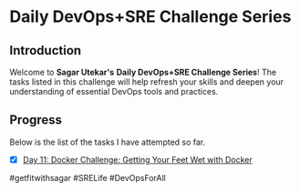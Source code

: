 # Daily DevOps+SRE Challenge Series

## Introduction

Welcome to **Sagar Utekar's** **Daily DevOps+SRE Challenge Series**!
The tasks listed in this challenge will help refresh your skills and deepen your understanding of essential DevOps tools and practices.

## Progress

Below is the list of the tasks I have attempted so far.
- [x] [Day 11: Docker Challenge: Getting Your Feet Wet with Docker](https://github.com/babangaigole/Hands-On-Tasks/blob/main/Daily%20DevOps%2BSRE%20Challenge%20Series%20by%20Sagar%20Utekar/11_Docker-Intro)

#getfitwithsagar #SRELife #DevOpsForAll
